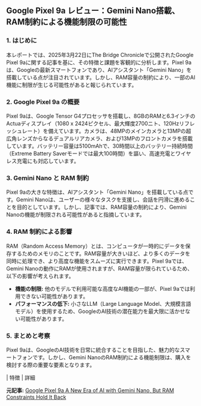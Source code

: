 ## Google Pixel 9a レビュー：Gemini Nano搭載、RAM制約による機能制限の可能性

### 1. はじめに

本レポートでは、2025年3月22日にThe Bridge Chronicleで公開されたGoogle Pixel 9aに関する記事を基に、その特徴と課題を客観的に分析します。Pixel 9aは、Googleの最新スマートフォンであり、AIアシスタント「Gemini Nano」を搭載している点が注目されています。しかし、RAM容量の制約により、一部のAI機能に制限が生じる可能性があると報じられています。

### 2. Google Pixel 9a の概要

Pixel 9aは、Google Tensor G4プロセッサを搭載し、8GBのRAMと6.3インチのActuaディスプレイ（1080 x 2424ピクセル、最大輝度2700ニト、120Hzリフレッシュレート）を備えています。カメラは、48MPのメインカメラと13MPの超広角レンズからなるデュアルリアカメラ、および13MPのフロントカメラを搭載しています。バッテリー容量は5100mAhで、30時間以上のバッテリー持続時間（Extreme Battery Saverモードでは最大100時間）を謳い、高速充電とワイヤレス充電にも対応しています。

### 3. Gemini Nano と RAM 制約

Pixel 9aの大きな特徴は、AIアシスタント「Gemini Nano」を搭載している点です。Gemini Nanoは、ユーザーの様々なタスクを支援し、会話を円滑に進めることを目的としています。しかし、記事では、RAM容量の制約により、Gemini Nanoの機能が制限される可能性があると指摘しています。

### 4. RAM 制約による影響

RAM（Random Access Memory）とは、コンピュータが一時的にデータを保存するためのメモリのことです。RAM容量が大きいほど、より多くのデータを同時に処理でき、より高度な機能をスムーズに実行できます。Pixel 9aでは、Gemini Nanoの動作にRAMが使用されますが、RAM容量が限られているため、以下の影響が考えられます。

* **機能の制限:** 他のモデルで利用可能な高度なAI機能の一部が、Pixel 9aでは利用できない可能性があります。
* **パフォーマンスの低下:** 小さなLLM（Large Language Model、大規模言語モデル）を使用するため、GoogleのAI技術の潜在能力を最大限に活かせない可能性があります。

### 5. まとめと考察

Pixel 9aは、GoogleのAI技術を日常に統合することを目指した、魅力的なスマートフォンです。しかし、Gemini NanoのRAM制約による機能制限は、購入を検討する際の重要な要素となります。

| 特徴 | 詳細 

**元記事:** [Google Pixel 9a A New Era of AI with Gemini Nano, But RAM Constraints Hold It Back](https://www.thebridgechronicle.com/tech/google-pixel-9a-gemini-nano-llm)
